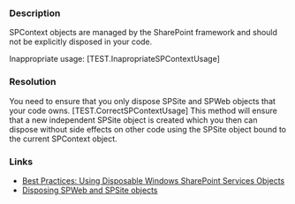 ﻿---
Title: SPContext objects are disposed
FileName: resp510261.html
---
### Description
SPContext objects are managed by the SharePoint framework and should not be explicitly disposed in your code.

Inappropriate usage:
[TEST.InapropriateSPContextUsage]

### Resolution
You need to ensure that you only dispose SPSite and SPWeb objects that your code owns.
[TEST.CorrectSPContextUsage]
This method will ensure that a new independent SPSite object is created which you then can dispose without side effects on other code using the SPSite object bound to the current SPContext object.

### Links
- [Best Practices: Using Disposable Windows SharePoint Services Objects](https://msdn.microsoft.com/en-us/library/aa973248(v=office.12).aspx)
- [Disposing SPWeb and SPSite objects](http://blogs.technet.com/b/stefan_gossner/archive/2008/12/05/disposing-spweb-and-spsite-objects.aspx)
